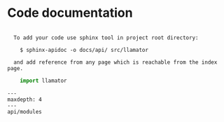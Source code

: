 # Code documentation

```{hint}

  To add your code use sphinx tool in project root directory:

    $ sphinx-apidoc -o docs/api/ src/llamator

  and add reference from any page which is reachable from the index page.
```

```python
    import llamator
```

```{toctree}
---
maxdepth: 4
---
api/modules
```